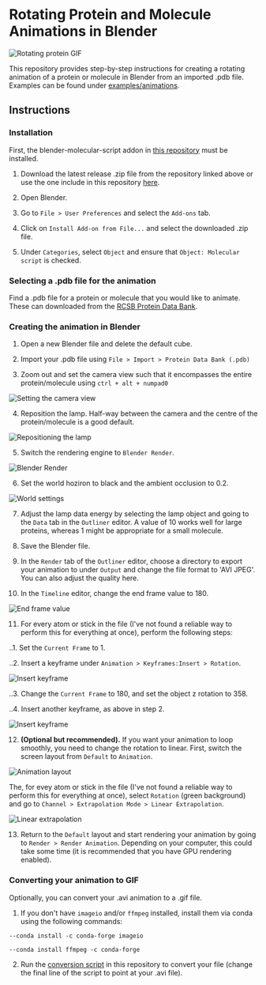 # Rotating Protein and Molecule Animations in Blender

![Rotating protein GIF](examples/animations/2wy4_constant_rotation_100quality.gif#center?raw=true "Rotating protein GIF")

This repository provides step-by-step instructions for creating a rotating animation of a protein or molecule in Blender from an imported .pdb file. Examples can be found under [examples/animations](examples/animations).

## Instructions

### Installation
First, the blender-molecular-script addon in [this repository](https://github.com/Pyroevil/Blender-Molecular-Script) must be installed.

1. Download the latest release .zip file from the repository linked above or use the one include in this repository [here](molecular_latest.zip).

2. Open Blender.

3. Go to `File > User Preferences` and select the `Add-ons` tab.

4. Click on `Install Add-on from File...` and select the downloaded .zip file.

5. Under `Categories`, select `Object` and ensure that `Object: Molecular script` is checked.

### Selecting a .pdb file for the animation

Find a .pdb file for a protein or molecule that you would like to animate. These can downloaded from the [RCSB Protein Data Bank](http://www.rcsb.org/).

### Creating the animation in Blender

1. Open a new Blender file and delete the default cube.

2. Import your .pdb file using `File > Import > Protein Data Bank (.pdb)`

3. Zoom out and set the camera view such that it encompasses the entire protein/molecule using `ctrl + alt + numpad0`

![Setting the camera view](screenshots/1_set_camera.png#center?raw=true "Setting the camera view")

4. Reposition the lamp. Half-way between the camera and the centre of the protein/molecule is a good default.

![Repositioning the lamp](screenshots/2_lamp_position.PNG#center?raw=true "Repositioning the lamp")

5. Switch the rendering engine to `Blender Render`.

![Blender Render](screenshots/3_blender_render.PNG#center?raw=true "Blender Render")

6. Set the world hoziron to black and the ambient occlusion to 0.2.

![World settings](screenshots/4_world.PNG#center?raw=true "World settings")

7. Adjust the lamp data energy by selecting the lamp object and going to the `Data` tab in the `Outliner` editor. A value of 10 works well for large proteins, whereas 1 might be appropriate for a small molecule.

8. Save the Blender file.

9. In the `Render` tab of the `Outliner` editor, choose a directory to export your animation to under `Output` and change the file format to 'AVI JPEG'. You can also adjust the quality here.

10. In the `Timeline` editor, change the end frame value to 180.

![End frame value](screenshots/5_frame.PNG#center?raw=true "End frame value")

11. For every atom or stick in the file (I've not found a reliable way to perform this for everything at once), perform the following steps:

..1. Set the `Current Frame` to 1.

..2. Insert a keyframe under `Animation > Keyframes:Insert > Rotation`.

![Insert keyframe](screenshots/5_insert_keyframe.png#center?raw=true "Insert keyframe")

..3. Change the `Current Frame` to 180, and set the object z rotation to 358.

..4. Insert another keyframe, as above in step 2.

![Insert keyframe](screenshots/6_insert_keyframe.png#center?raw=true "Insert keyframe")

12. **(Optional but recommended).** If you want your animation to loop smoothly, you need to change the rotation to linear. First, switch the screen layout from `Default` to `Animation`.

![Animation layout](screenshots/7_animation_layout.png#center?raw=true "Animation layout")

The, for evey atom or stick in the file (I've not found a reliable way to perform this for everything at once), select `Rotation` (green background) and go to `Channel > Extrapolation Mode > Linear Extrapolation`.

![Linear extrapolation](screenshots/8_linear_extrapolation.png#center?raw=true "Linear extrapolation")

13. Return to the `Default` layout and start rendering your animation by going to `Render > Render Animation`. Depending on your computer, this could take some time (it is recommended that you have GPU rendering enabled).

### Converting your animation to GIF

Optionally, you can convert your .avi animation to a .gif file.

1. If you don't have `imageio` and/or `ffmpeg` installed, install them via conda using the following commands:

`--conda install -c conda-forge imageio`

`--conda install ffmpeg -c conda-forge`

2. Run the [conversion script](examples/animations/convert.py) in this repository to convert your file (change the final line of the script to point at your .avi file).
